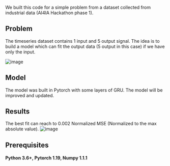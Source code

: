 We built this code for a simple problem from a dataset collected from industrial data (AI4IA Hackathon phase 1).

## Problem

The timeseries dataset contains 1 input and 5 output signal. The idea is to build a model which can fit the output data (5 output in this case) if we have only the input. 

![image](https://user-images.githubusercontent.com/33461503/142211454-736a842d-452c-43c1-b76a-831f4535bc4b.png)

## Model

The model was built in Pytorch with some layers of GRU. The model will be improved and updated.

## Results

The best fit can reach to 0.002 Normalized MSE (Normalized to the max absolute value).
![image](https://user-images.githubusercontent.com/33461503/142212067-59546770-1b96-467e-8911-ceb4edaf18b9.png)


## Prerequisites    
#### Python 3.6+, Pytorch 1.19, Numpy 1.1.1
